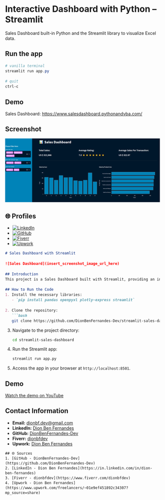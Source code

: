 
# Interactive Dashboard with Python – Streamlit

Sales Dashboard built-in Python and the Streamlit library to visualize Excel data.

## Run the app
```Powershell
# vanilla terminal
streamlit run app.py

# quit
ctrl-c
```

## Demo
Sales Dashboard: https://www.salesdashboard.pythonandvba.com/

## Screenshot
![Dashboard Screenshot](./Dashboard_Sample.png)

## 🌐 Profiles
- [![LinkedIn](https://img.shields.io/badge/LinkedIn-%230077B5.svg?logo=linkedin&logoColor=white)](https://in.linkedin.com/in/dion-ben-fernandes)
- [![GitHub](https://img.shields.io/badge/GitHub-%23121011.svg?logo=github&logoColor=white)](https://github.com/DionBenFernandes-Dev)
- [![Fiverr](https://img.shields.io/badge/Fiverr-%23B0DB43.svg?logo=fiverr&logoColor=white)](https://www.fiverr.com/dionbfdev)
- [![Upwork](https://img.shields.io/badge/Upwork-%2323077B5.svg?logo=upwork&logoColor=white)](https://www.upwork.com/freelancers/~01e9ef451892c34307?mp_source=share)



```markdown
# Sales Dashboard with Streamlit

![Sales Dashboard](insert_screenshot_image_url_here)

## Introduction
This project is a Sales Dashboard built with Streamlit, providing an interactive way to visualize sales data. It offers filtering options by city, customer type, and gender, along with key performance indicators (KPIs) such as total sales, average rating, and average sales per transaction.

## How to Run the Code
1. Install the necessary libraries:
   - `pip install pandas openpyxl plotly-express streamlit`

2. Clone the repository:
   ```bash
   git clone https://github.com/DionBenFernandes-Dev/streamlit-sales-dashboard.git
   ```

3. Navigate to the project directory:
   ```bash
   cd streamlit-sales-dashboard
   ```

4. Run the Streamlit app:
   ```bash
   streamlit run app.py
   ```

5. Access the app in your browser at `http://localhost:8501`.

## Demo
[Watch the demo on YouTube](insert_demo_video_url_here)

## Contact Information
- **Email:** dionbf.dev@gmail.com
- **LinkedIn:** [Dion Ben Fernandes](https://in.linkedin.com/in/dion-ben-fernandes)
- **GitHub:** [DionBenFernandes-Dev](https://github.com/DionBenFernandes-Dev)
- **Fiverr:** [dionbfdev](https://www.fiverr.com/dionbfdev)
- **Upwork:** [Dion Ben Fernandes](https://www.upwork.com/freelancers/~01e9ef451892c34307?mp_source=share)

```
## 🌐 Sources
1. [GitHub - DionBenFernandes-Dev](https://github.com/DionBenFernandes-Dev)
2. [LinkedIn - Dion Ben Fernandes](https://in.linkedin.com/in/dion-ben-fernandes)
3. [Fiverr - dionbfdev](https://www.fiverr.com/dionbfdev)
4. [Upwork - Dion Ben Fernandes](https://www.upwork.com/freelancers/~01e9ef451892c34307?mp_source=share)
```



<!---
## ☕️ Support My Work
Love my content and want to show appreciation? Why not [buy me a coffee](https://pythonandvba.com/coffee-donation) to fuel my creative engine? Your support means the world to me! 😊

[![ko-fi](https://ko-fi.com/img/githubbutton_sm.svg)](https://pythonandvba.com/coffee-donation)
--->
